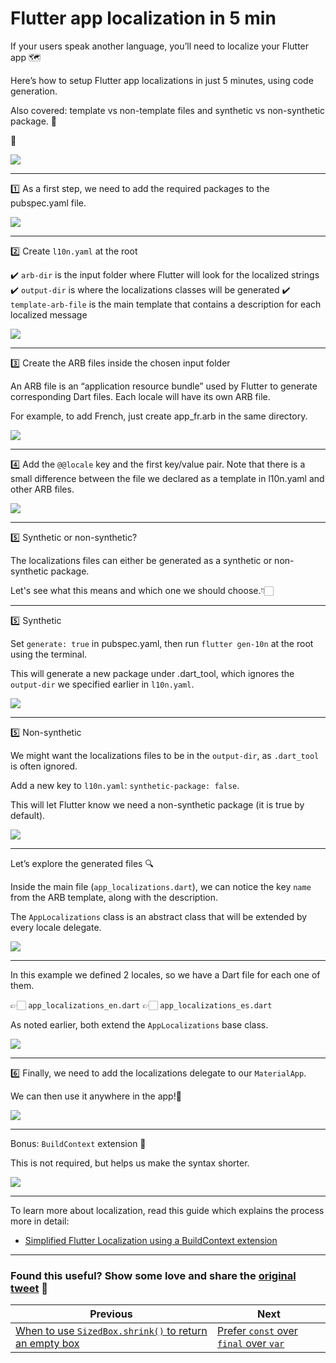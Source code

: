 # Flutter app localization in 5 min

If your users speak another language, you’ll need to localize your Flutter app 🗺

Here’s how to setup Flutter app localizations in just 5 minutes, using code generation.

Also covered: template vs non-template files and synthetic vs non-synthetic package. 👀

🧵 

![](070.0.png)

---

1️⃣  As a first step, we need to add the required packages to the pubspec.yaml file.

![](070.1.png)

---

2️⃣ Create `l10n.yaml` at the root

✔️ `arb-dir` is the input folder where Flutter will look for the localized strings
✔️ `output-dir` is where the localizations classes will be generated
✔️ `template-arb-file` is the main template that contains a description for each localized message

![](070.2.png)

---

3️⃣ Create the ARB files inside the chosen input folder

An ARB file is an “application resource bundle” used by Flutter to generate corresponding Dart files. Each locale will have its own ARB file.

For example, to add French, just create app_fr.arb in the same directory.

![](070.3.png)

---

4️⃣ Add the `@@locale` key and the first key/value pair. Note that there is a small difference between the file we declared as a template in l10n.yaml and other ARB files.

![](070.4.png)

---

5️⃣ Synthetic or non-synthetic?

The localizations files can either be generated as a synthetic or non-synthetic package.

Let's see what this means and which one we should choose.👇🏻

---

5️⃣ Synthetic

Set `generate: true` in pubspec.yaml, then run `flutter gen-10n` at the root using the terminal.

This will generate a new package under .dart_tool, which ignores the `output-dir` we specified earlier in `l10n.yaml`.


![](070.5.png)

---

5️⃣ Non-synthetic

We might want the localizations files to be in the `output-dir`, as `.dart_tool` is often ignored.

Add a new key to `l10n.yaml`: `synthetic-package: false`.

This will let Flutter know we need a non-synthetic package (it is true by default).

![](070.6.png)

---

Let’s explore the generated files 🔍

Inside the main file (`app_localizations.dart`), we can notice the key `name` from the ARB template, along with the description. 

The `AppLocalizations` class is an abstract class that will be extended by every locale delegate.

![](070.7.png)

---

In this example we defined 2 locales, so we have a Dart file for each one of them.

👉🏻 `app_localizations_en.dart`
👉🏻 `app_localizations_es.dart`

As noted earlier, both extend the `AppLocalizations` base class.

![](070.8.png)

---

6️⃣ Finally, we need to add the localizations delegate to our `MaterialApp`. 

We can then use it anywhere in the app!🚀

![](070.9.png)

---

Bonus: `BuildContext` extension 🧩

This is not required, but helps us make the syntax shorter.

![](070.10.png)

---

To learn more about localization, read this guide which explains the process more in detail:

- [Simplified Flutter Localization using a BuildContext extension](https://codewithandrea.com/articles/flutter-localization-build-context-extension/)

---

### Found this useful? Show some love and share the [original tweet](https://twitter.com/biz84/status/1575401492567261184) 🙏

| Previous | Next |
| -------- | ---- |
| [When to use `SizedBox.shrink()` to return an empty box](../0069-sizedbox-shrink/index.md) | [Prefer `const` over `final` over `var`](../0071-const-vs-final-vs-var/index.md) |
